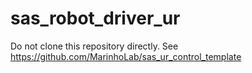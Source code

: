 # sas_robot_driver_ur

Do not clone this repository directly. See https://github.com/MarinhoLab/sas_ur_control_template
